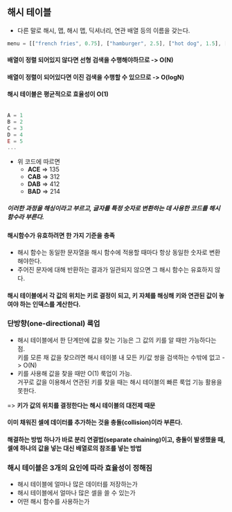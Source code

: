 ## 해시 테이블

- 다른 말로 해시, 맵, 해시 맵, 딕셔너리, 연관 배열 등의 이름을 갖는다.

```javascript
menu = [["french fries", 0.75], ["hamburger", 2.5], ["hot dog", 1.5], ["soda", 0.6]]
```

#### 배열이 정렬 되어있지 않다면 선형 검색을 수행해야하므로 -> O(N)
#### 배열이 정렬이 되어있다면 이진 검색을 수행할 수 있으므로 -> O(logN)
#### 해시 테이블은 평균적으로 효율성이 O(1)

```javascript

A = 1
B = 2
C = 3
D = 4
E = 5
...
```

- 위 코드에 따르면
  - **ACE** => 135
  - **CAB** => 312
  - **DAB** => 412
  - **BAD** => 214

##### 이러한 과정을 해싱이라고 부르고, 글자를 특정 숫자로 변환하는 데 사용한 코드를 해시 함수라 부른다.

#### 해시함수가 유효하려면 한 가지 기준을 충족
- 해시 함수는 동일한 문자열을 해시 함수에 적용할 때마다 항상 동일한 숫자로 변환해야한다.
- 주어진 문자에 대해 반환하는 결과가 일관되지 않으면 그 해시 함수는 유효하지 않다.

#### 해시 테이블에서 각 값의 위치는 키로 결정이 되고, 키 자체를 해싱해 키와 연관된 값이 놓여야 하는 인덱스를 계산한다.

### 단방향(one-directional) 룩업

- 해시 테이블에서 한 단계만에 값을 찾는 기능은 그 값의 키를 알 때만 가능하다는 점.<br>
키를 모른 채 값을 찾으려면 해시 테이블 내 모든 키/값 쌍을 검색하는 수밖에 없고 -> O(N)
- 키를 사용해 값을 찾을 때만 O(1) 룩업이 가능.<br>
  거꾸로 값을 이용해서 연관된 키를 찾을 때는 해시 테이블의 빠른 룩업 기능 활용을 못한다.

=> **키가 값의 위치를 결정한다는 해시 테이블의 대전제 때문**

#### 이미 채워진 셀에 데이터를 추가하는 것을 충돌(collision)이라 부른다.
#### 해결하는 방법 하나가 바로 분리 연결법(separate chaining)이고, 충돌이 발생했을 때, 셀에 하나의 값을 넣는 대신 배열로의 참조를 넣는 방법

### 해시 테이블은 3개의 요인에 따라 효율성이 정해짐
- 해시 테이블에 얼마나 많은 데이터를 저장하는가
- 해시 테이블에서 얼마나 많은 셀을 쓸 수 있는가
- 어떤 해시 함수를 사용하는가

